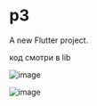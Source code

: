 # p3

A new Flutter project.

код смотри в lib

![image](https://github.com/user-attachments/assets/c9a694e1-2678-4ae5-9485-547f57dcfc7c)

![image](https://github.com/user-attachments/assets/7b696189-f817-43ae-9a6e-4e37356ee551)
